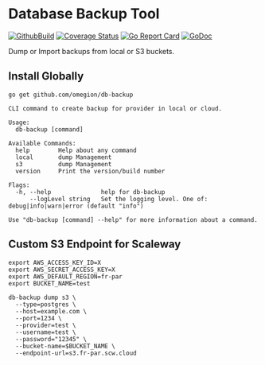 # Database Backup Tool

[![GithubBuild](https://img.shields.io/github/workflow/status/omegion/db-backup/Tests)](http://pkg.go.dev/github.com/omegion/db-backup)
[![Coverage Status](https://coveralls.io/repos/github/omegion/db-backup/badge.svg?branch=master)](https://coveralls.io/github/omegion/db-backup?branch=master)
[![Go Report Card](https://goreportcard.com/badge/github.com/omegion/db-backup)](https://goreportcard.com/report/github.com/omegion/db-backup)
[![GoDoc](https://img.shields.io/badge/pkg.go.dev-doc-blue)](http://pkg.go.dev/github.com/omegion/db-backup)

Dump or Import backups from local or S3 buckets.

## Install Globally

```shell
go get github.com/omegion/db-backup
```

```shell
CLI command to create backup for provider in local or cloud.

Usage:
  db-backup [command]

Available Commands:
  help        Help about any command
  local       dump Management
  s3          dump Management
  version     Print the version/build number

Flags:
  -h, --help              help for db-backup
      --logLevel string   Set the logging level. One of: debug|info|warn|error (default "info")

Use "db-backup [command] --help" for more information about a command.
```

## Custom S3 Endpoint for Scaleway

```shell
export AWS_ACCESS_KEY_ID=X
export AWS_SECRET_ACCESS_KEY=X
export AWS_DEFAULT_REGION=fr-par
export BUCKET_NAME=test

db-backup dump s3 \
  --type=postgres \
  --host=example.com \
  --port=1234 \
  --provider=test \
  --username=test \
  --password="12345" \
  --bucket-name=$BUCKET_NAME \
  --endpoint-url=s3.fr-par.scw.cloud
```